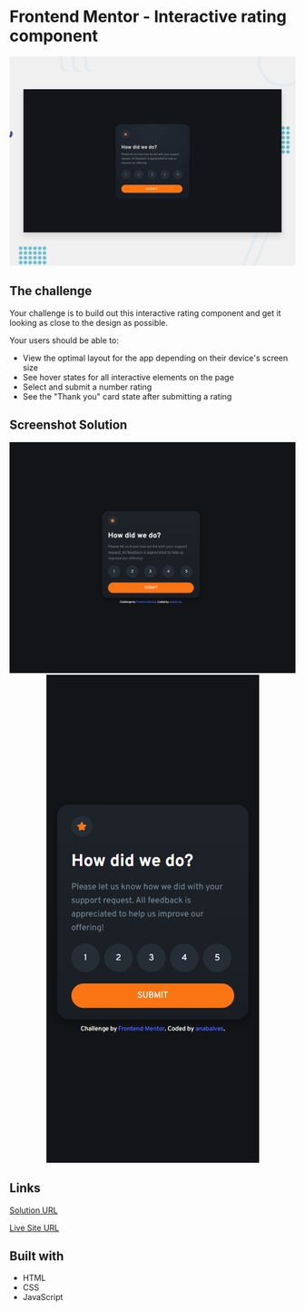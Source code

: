 # Frontend Mentor - Interactive rating component

![Design preview for the Interactive rating component coding challenge](./design/desktop-preview.jpg)

## The challenge

Your challenge is to build out this interactive rating component and get it looking as close to the design as possible.

Your users should be able to:

- View the optimal layout for the app depending on their device's screen size
- See hover states for all interactive elements on the page
- Select and submit a number rating
- See the "Thank you" card state after submitting a rating

## Screenshot Solution

<p align="center">
  <img alt="desktop" title="#desktop" src="./.github/desktop.png">
  <img alt="mobile" title="#mobile" src="./.github/mobile.png">
</p>

##  Links

[Solution URL](https://www.frontendmentor.io/solutions/interactive-rating-component) 

[Live Site URL](https://interactive-rating-component-anabalves.netlify.app/) 

##  Built with
- HTML
- CSS
- JavaScript
